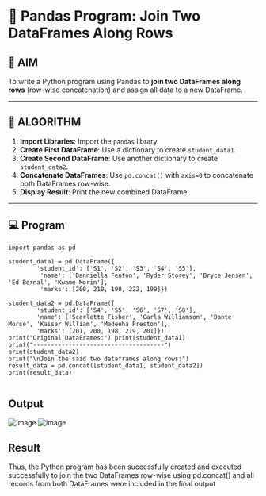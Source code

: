 # 🧪 Pandas Program: Join Two DataFrames Along Rows

## 🎯 AIM

To write a Python program using Pandas to **join two DataFrames along rows** (row-wise concatenation) and assign all data to a new DataFrame.

---

## 🧠 ALGORITHM

1. **Import Libraries**: Import the `pandas` library.
2. **Create First DataFrame**: Use a dictionary to create `student_data1`.
3. **Create Second DataFrame**: Use another dictionary to create `student_data2`.
4. **Concatenate DataFrames**: Use `pd.concat()` with `axis=0` to concatenate both DataFrames row-wise.
5. **Display Result**: Print the new combined DataFrame.

---

## 💻 Program


```
import pandas as pd 
 
student_data1 = pd.DataFrame({ 
        'student_id': ['S1', 'S2', 'S3', 'S4', 'S5'], 
         'name': ['Danniella Fenton', 'Ryder Storey', 'Bryce Jensen', 'Ed Bernal', 'Kwame Morin'],
         'marks': [200, 210, 190, 222, 199]}) 
 
student_data2 = pd.DataFrame({ 
        'student_id': ['S4', 'S5', 'S6', 'S7', 'S8'], 
        'name': ['Scarlette Fisher', 'Carla Williamson', 'Dante Morse', 'Kaiser William', 'Madeeha Preston'],  
        'marks': [201, 200, 198, 219, 201]}) 
print("Original DataFrames:") print(student_data1) 
print("-------------------------------------") 
print(student_data2) 
print("\nJoin the said two dataframes along rows:")
result_data = pd.concat([student_data1, student_data2])
print(result_data) 
 

```

## Output
![image](https://github.com/user-attachments/assets/bd030e10-01bb-4d87-98d2-8540f9adc432)
![image](https://github.com/user-attachments/assets/e1b005c0-50bb-4d0a-866f-30e07757f052)






## Result
Thus, the Python program has been successfully created and executed successfully to join the two DataFrames row-wise using pd.concat() and all records from both DataFrames were included in the final output 
